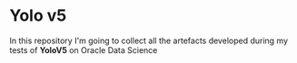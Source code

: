 # Yolo v5
In this repository I'm going to collect all the artefacts developed during my tests of **YoloV5** on Oracle Data Science
